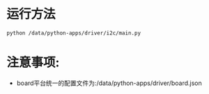 # 运行方法
`python /data/python-apps/driver/i2c/main.py`

# 注意事项:
* board平台统一的配置文件为:/data/python-apps/driver/board.json
